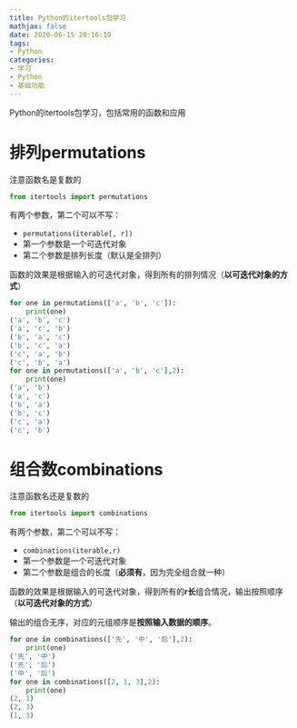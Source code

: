 ```yaml
---
title: Python的itertools包学习
mathjax: false
date: 2020-06-15 20:16:19
tags:
- Python
categories:
- 学习
- Python
- 基础功能
---
```


Python的itertools包学习，包括常用的函数和应用

<!--more-->

# 排列permutations

注意函数名是复数的

```python
from itertools import permutations
```

有两个参数，第二个可以不写：

* `permutations(iterable[, r])`
* 第一个参数是一个可迭代对象
* 第二个参数是排列长度（默认是全排列）

函数的效果是根据输入的可迭代对象，得到所有的排列情况（**以可迭代对象的方式**）

```python
for one in permutations(['a', 'b', 'c']):
	print(one)
('a', 'b', 'c')
('a', 'c', 'b')
('b', 'a', 'c')
('b', 'c', 'a')
('c', 'a', 'b')
('c', 'b', 'a')
for one in permutations(['a', 'b', 'c'],2):
	print(one)
('a', 'b')
('a', 'c')
('b', 'a')
('b', 'c')
('c', 'a')
('c', 'b')
```



# 组合数combinations

注意函数名还是复数的

```python
from itertools import combinations
```

有两个参数，第二个可以不写：

* `combinations(iterable,r)`
* 第一个参数是一个可迭代对象
* 第二个参数是组合的长度（**必须有**，因为完全组合就一种）

函数的效果是根据输入的可迭代对象，得到所有的**r长**组合情况，输出按照顺序（**以可迭代对象的方式**）

输出的组合无序，对应的元组顺序是**按照输入数据的顺序**。

```python
for one in combinations(['先', '中', '后'],2):
	print(one)
('先', '中')
('先', '后')
('中', '后')
for one in combinations([2, 1, 3],2):
	print(one)
(2, 1)
(2, 3)
(1, 3)
```

